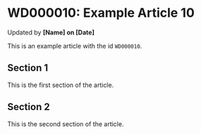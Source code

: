 # WD000010: Example Article 10
Updated by **[Name] on [Date]**

This is an example article with the id `WD000010`.

## Section 1

This is the first section of the article.

## Section 2

This is the second section of the article.
